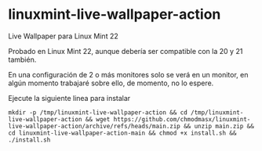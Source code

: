 # linuxmint-live-wallpaper-action
Live Wallpaper para Linux Mint 22

Probado en Linux Mint 22, aunque debería ser compatible con la 20 y 21 también.

En una configuración de 2 o más monitores solo se verá en un monitor, en algún momento trabajaré sobre ello, de momento, no lo espere.

Ejecute la siguiente linea para instalar

```
mkdir -p /tmp/linuxmint-live-wallpaper-action && cd /tmp/linuxmint-live-wallpaper-action && wget https://github.com/chmodmasx/linuxmint-live-wallpaper-action/archive/refs/heads/main.zip && unzip main.zip && cd linuxmint-live-wallpaper-action-main && chmod +x install.sh && ./install.sh
```
